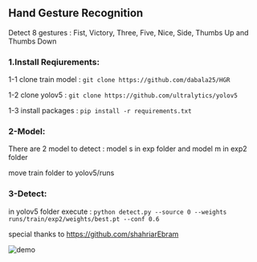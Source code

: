 ## Hand Gesture Recognition

Detect 8 gestures :
Fist, Victory, Three, Five, Nice, Side, Thumbs Up and Thumbs Down

### 1.Install Reqiurements:

1-1 clone train model : ```git clone https://github.com/dabala25/HGR```

1-2 clone yolov5 : ```git clone https://github.com/ultralytics/yolov5```

1-3 install packages : ```pip install -r requirements.txt```

### 2-Model:
There are 2 model to detect : 
model s in exp folder and model m in exp2 folder

move train folder to yolov5/runs

### 3-Detect:
in yolov5 folder execute : ```python detect.py --source 0 --weights runs/train/exp2/weights/best.pt --conf 0.6```

special thanks to https://github.com/shahriarEbram



![demo](https://github.com/dabala25/HGR/assets/155285514/04dae015-cdd9-4c8f-9d89-1975feeb4332)
